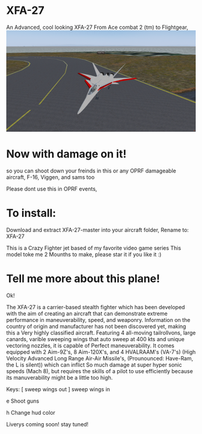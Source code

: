 # XFA-27
An Advanced, cool looking XFA-27 From Ace combat 2 (tm) to Flightgear, 
 ![this plane](fgfs-20231205031035.png)
# Now with damage on it! 
so you can shoot down your freinds in this or any OPRF damageable aircraft, F-16, Viggen, and sams too

Please dont use this in OPRF events, 

# To install:

Download and extract XFA-27-master into your aircraft folder, Rename to: XFA-27 
 
This is a Crazy Fighter jet based of my favorite video game series
This model toke me 2 Mounths to make, please star it if you like it :)

# Tell me more about this plane!

Ok! 

The XFA-27 is a carrier-based stealth fighter which has been developed with the aim of creating an aircraft that can demonstrate extreme performance in maneuverability, speed, and weaponry. Information on the country of origin and manufacturer has not been discovered yet, making this a Very highly classified aircraft. Featuring 4 all-moving tailrollvons, large canards, varible sweeping wings that auto sweep at 400 kts and unique vectoring nozzles, it is capable of Perfect maneuverability. It comes equipped with 2 Aim-9Z's, 8 Aim-120X's, and 4 HVALRAAM's (VA-7's) (High Velocity Advanced Long Range Air-Air Missile's, (Prounounced: Have-Ram, the L is silent)) which can inflict So much damage at super hyper sonic speeds (Mach 8), but requires the skills of a  pilot to use efficiently because its manuverability might be a little too high.

Keys: 
[ sweep wings out 
] sweep wings in

e Shoot guns

h Change hud color

Liverys coming soon! stay tuned!
